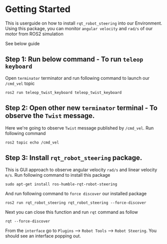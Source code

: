 # Getting Started

This is userguide on how to install `rqt_robot_steering` into our Environment. Using this package, you can monitor `angular velocity` and `rad/s` of our motor
from ROS2 simulation

See below guide

## Step 1: Run below command - To run `teleop keyboard`

Open `terminator` terminator and run following command to launch our `/cmd_vel` topic
```
ros2 run teleop_twist_keyboard teleop_twist_keyboard
```

## Step 2: Open other new `terminator` terminal - To observe the `Twist` message.

Here we're going to observe `Twist` message published by `/cmd_vel`. Run following command
```
ros2 topic echo /cmd_vel
```

## Step 3: Install `rqt_robot_steering` package.

This is GUI approach to observe angular velocity `rad/s` and linear velocity `m/s`. Run following command to install this package
```
sudo apt-get install ros-humble-rqt-robot-steering
```
And run following command to `force discover` our installed package
```
ros2 run rqt_robot_steering rqt_robot_steering --force-discover
```

Next you can close this function and run `rqt` command as follow
```
rqt --force-discover
```
From the `interface` go to `Plugins` --> `Robot Tools` --> `Robot Steering`. You should see an interface popping out.

